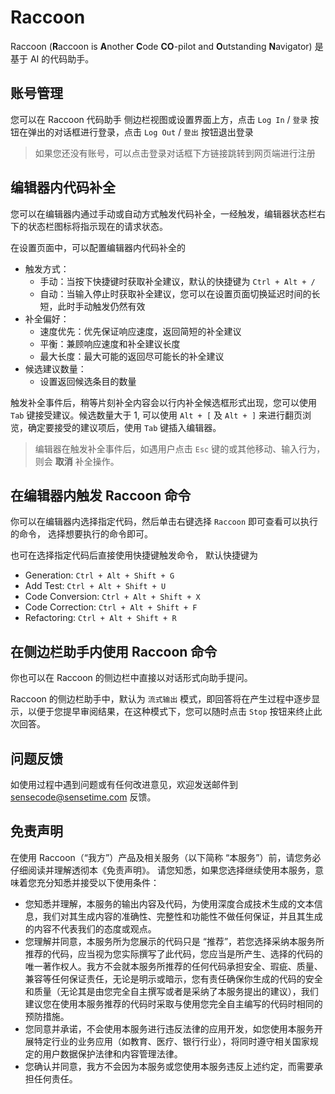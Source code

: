 # Raccoon

<!-- Plugin description -->
Raccoon (**R**accoon is **A**nother **C**ode **CO**-pilot and **O**utstanding **N**avigator) 是基于 AI 的代码助手。

## 账号管理

您可以在 Raccoon 代码助手 侧边栏视图或设置界面上方，点击 `Log In` / `登录` 按钮在弹出的对话框进行登录，点击 `Log Out` / `登出` 按钮退出登录

> 如果您还没有账号，可以点击登录对话框下方链接跳转到网页端进行注册

## 编辑器内代码补全

您可以在编辑器内通过手动或自动方式触发代码补全，一经触发，编辑器状态栏右下的状态栏图标将指示现在的请求状态。

在设置页面中，可以配置编辑器内代码补全的

* 触发方式：
  * 手动：当按下快捷键时获取补全建议，默认的快捷键为 `Ctrl + Alt + /`
  * 自动：当输入停止时获取补全建议，您可以在设置页面切换延迟时间的长短，此时手动触发仍然有效
* 补全偏好：
    * 速度优先：优先保证响应速度，返回简短的补全建议
    * 平衡：兼顾响应速度和补全建议长度
    * 最大长度：最大可能的返回尽可能长的补全建议
* 候选建议数量：
    * 设置返回候选条目的数量

触发补全事件后，稍等片刻补全内容会以行内补全候选框形式出现，您可以使用 `Tab` 键接受建议。候选数量大于 1, 可以使用 `Alt + [` 及 `Alt + ]` 来进行翻页浏览，确定要接受的建议项后，使用 `Tab` 键插入编辑器。

> 编辑器在触发补全事件后，如遇用户点击 `Esc` 键的或其他移动、输入行为，则会 **取消** 补全操作。

## 在编辑器内触发 Raccoon 命令

你可以在编辑器内选择指定代码，然后单击右键选择 ` Raccoon ` 即可查看可以执行的命令， 选择想要执行的命令即可。

也可在选择指定代码后直接使用快捷键触发命令， 默认快捷键为

- Generation: `Ctrl + Alt + Shift + G`
- Add Test: `Ctrl + Alt + Shift + U`
- Code Conversion: `Ctrl + Alt + Shift + X`
- Code Correction: `Ctrl + Alt + Shift + F`
- Refactoring: `Ctrl + Alt + Shift + R`

## 在侧边栏助手内使用 Raccoon 命令

你也可以在 Raccoon 的侧边栏中直接以对话形式向助手提问。

Raccoon 的侧边栏助手中，默认为 `流式输出` 模式，即回答将在产生过程中逐步显示，以便于您提早审阅结果，在这种模式下，您可以随时点击 `Stop` 按钮来终止此次回答。

## 问题反馈

如使用过程中遇到问题或有任何改进意见，欢迎发送邮件到 <sensecode@sensetime.com> 反馈。

## 免责声明

在使用 Raccoon（“我方”）产品及相关服务（以下简称 “本服务”）前，请您务必仔细阅读并理解透彻本《免责声明》。 请您知悉，如果您选择继续使用本服务，意味着您充分知悉并接受以下使用条件：

* 您知悉并理解，本服务的输出内容及代码，为使用深度合成技术生成的文本信息，我们对其生成内容的准确性、完整性和功能性不做任何保证，并且其生成的内容不代表我们的态度或观点。
* 您理解并同意，本服务所为您展示的代码只是 “推荐”，若您选择采纳本服务所推荐的代码，应当视为您实际撰写了此代码，您应当是所产生、选择的代码的唯一著作权人。我方不会就本服务所推荐的任何代码承担安全、瑕疵、质量、兼容等任何保证责任，无论是明示或暗示，您有责任确保你生成的代码的安全和质量（无论其是由您完全自主撰写或者是采纳了本服务提出的建议），我们建议您在使用本服务推荐的代码时采取与使用您完全自主编写的代码时相同的预防措施。
* 您同意并承诺，不会使用本服务进行违反法律的应用开发，如您使用本服务开展特定行业的业务应用（如教育、医疗、银行行业），将同时遵守相关国家规定的用户数据保护法律和内容管理法律。
* 您确认并同意，我方不会因为本服务或您使用本服务违反上述约定，而需要承担任何责任。

<!-- Plugin description end -->
